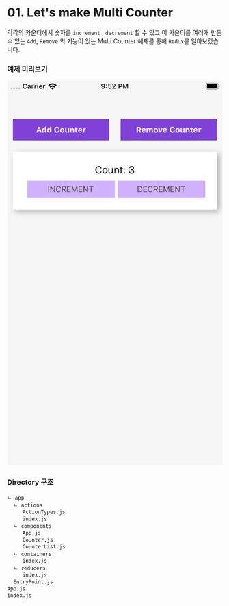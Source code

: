 # 01. Let's make Multi Counter 

 각각의 카운터에서 숫자를 `increment` , `decrement` 할 수 있고 이 카운터를 여러개 만들 수 있는 `Add`, `Remove` 의 기능이 있는 Multi Counter 예제를 통해 `Redux`를 알아보겠습니다.

### 예제 미리보기
![사진](../../images/img_01.png)

### Directory 구조
```
ㄴ app
  ㄴ actions
     ActionTypes.js
     index.js
  ㄴ components
     App.js 
     Counter.js
     CounterList.js
  ㄴ containers
     index.js
  ㄴ reducers
     index.js
  EntryPoint.js
App.js
index.js
```

